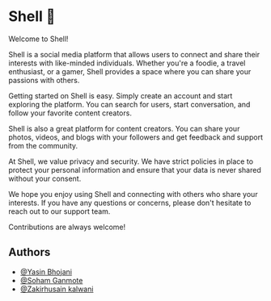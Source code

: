 # Shell 🐚

Welcome to Shell!

Shell is a social media platform that allows users to connect and share their interests with like-minded individuals. Whether you're a foodie, a travel enthusiast, or a gamer, Shell provides a space where you can share your passions with others.

Getting started on Shell is easy. Simply create an account and start exploring the platform. You can search for users, start conversation, and follow your favorite content creators.

Shell is also a great platform for content creators. You can share your photos, videos, and blogs with your followers and get feedback and support from the community.

At Shell, we value privacy and security. We have strict policies in place to protect your personal information and ensure that your data is never shared without your consent.

We hope you enjoy using Shell and connecting with others who share your interests. If you have any questions or concerns, please don't hesitate to reach out to our support team.

Contributions are always welcome!

## Authors

- [@Yasin Bhojani](https://github.com/yasinbhojani)
- [@Soham Ganmote](https://github.com/SohamGanmote)
- [@Zakirhusain kalwani](https://github.com/zakirhusain-3802)
